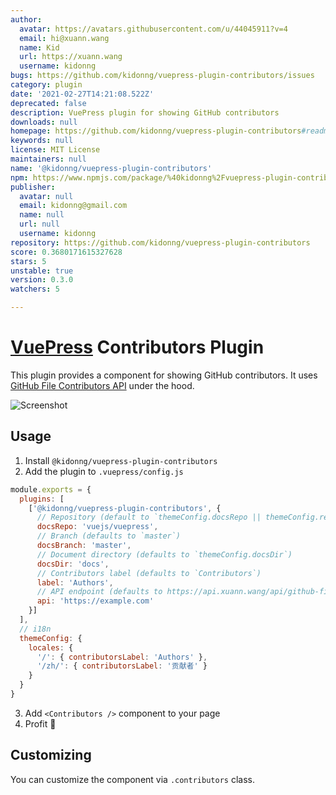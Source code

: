 ```yaml
---
author:
  avatar: https://avatars.githubusercontent.com/u/44045911?v=4
  email: hi@xuann.wang
  name: Kid
  url: https://xuann.wang
  username: kidonng
bugs: https://github.com/kidonng/vuepress-plugin-contributors/issues
category: plugin
date: '2021-02-27T14:21:08.522Z'
deprecated: false
description: VuePress plugin for showing GitHub contributors
downloads: null
homepage: https://github.com/kidonng/vuepress-plugin-contributors#readme
keywords: null
license: MIT License
maintainers: null
name: '@kidonng/vuepress-plugin-contributors'
npm: https://www.npmjs.com/package/%40kidonng%2Fvuepress-plugin-contributors
publisher:
  avatar: null
  email: kidonng@gmail.com
  name: null
  url: null
  username: kidonng
repository: https://github.com/kidonng/vuepress-plugin-contributors
score: 0.3680171615327628
stars: 5
unstable: true
version: 0.3.0
watchers: 5

---
```


# [VuePress](https://vuepress.vuejs.org/) Contributors Plugin

This plugin provides a component for showing GitHub contributors. It uses [GitHub File Contributors API](https://github.com/kidonng/api#github-file-contributors) under the hood.

![Screenshot](screenshot.png)

## Usage

1. Install `@kidonng/vuepress-plugin-contributors`
2. Add the plugin to `.vuepress/config.js`

```js
module.exports = {
  plugins: [
    ['@kidonng/vuepress-plugin-contributors', {
      // Repository (default to `themeConfig.docsRepo || themeConfig.repo`)
      docsRepo: 'vuejs/vuepress',
      // Branch (defaults to `master`)
      docsBranch: 'master',
      // Document directory (defaults to `themeConfig.docsDir`)
      docsDir: 'docs',
      // Contributors label (defaults to `Contributors`)
      label: 'Authors',
      // API endpoint (defaults to https://api.xuann.wang/api/github-file-contributors)
      api: 'https://example.com'
    }]
  ],
  // i18n
  themeConfig: {
    locales: {
      '/': { contributorsLabel: 'Authors' },
      '/zh/': { contributorsLabel: '贡献者' }
    }
  }
}
```

3. Add `<Contributors />` component to your page
4. Profit 🎉

## Customizing

You can customize the component via `.contributors` class.
